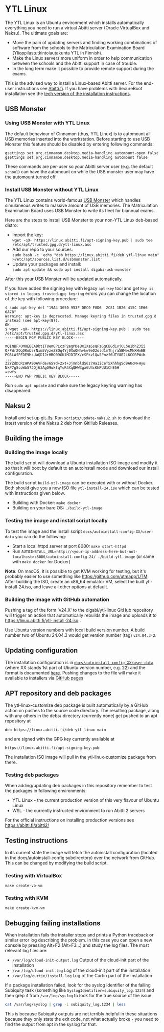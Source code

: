 # YTL Linux

The YTL Linux is an Ubuntu environment which installs automatically
everything you need to run a virtual Abitti server (Oracle VirtualBox and Naksu). The ultimate goals are:
 * Move the pain of updating servers and finding working combinations of software from the schools to the Matriculation Examination Board (Ylioppilastutkintolautakunta YTL in Finnish).
 * Make the Linux servers more uniform in order to help communication between the schools and the Abitti support in case of trouble.
 * In the long term make it possible to provide remote support during the exams.

This is the advised way to install a Linux-based Abitti server. For the end-user instructions see [Abitti.fi](https://www.abitti.fi/fi/ohjeet/koetilan-palvelin/).
If you have problems with SecureBoot installation see the [tech version of the installation instructions](INSTALL.md).

## USB Monster

### Using USB Monster with YTL Linux

The default behaviour of Cinnamon (thus, YTL Linux) is to automount all USB memories inserted into
the workstation. Before starting to use USB Monster this feature should be disabled by entering
following commands:

```
gsettings set org.cinnamon.desktop.media-handling automount-open false
gsettings set org.cinnamon.desktop.media-handling automount false
```

These commands are per-user so your Abitti server user (e.g. the default `school`) can have the automount
on while the USB monster user may have the automount turned off. 

### Install USB Monster without YTL Linux

The YTL Linux contains world-famous [USB Monster](https://github.com/digabi/usb-monster) which handles simulaneous writes
to massive amount of USB memories. The Matriculation Examination Board uses USB
Monster to write its fleet for biannual exams.

Here are the steps to install USB Monster to your non-YTL Linux deb-based distro:
 * Import the key: \
   `wget -qO- https://linux.abitti.fi/apt-signing-key.pub | sudo tee /etc/apt/trusted.gpg.d/ytl-linux.asc`
 * Add our repo to your sources: \
   `sudo bash -c 'echo "deb https://linux.abitti.fi/deb ytl-linux main" >/etc/apt/sources.list.d/usbmonster.list'`
 * Update your packages and install: \
   `sudo apt update && sudo apt install digabi-usb-monster`

After this your USB Monster will be updated automatically.

If you have added the signing key with legacy `apt-key` tool and get `Key is stored in legacy trusted.gpg keyring` errors
you can change the location of the key with following procedure:

```
$ sudo apt-key del "19A4 3050 953F DEC0 F0D6  2C81 1B26 415C 1E66 6A78"
Warning: apt-key is deprecated. Manage keyring files in trusted.gpg.d instead (see apt-key(8)).
OK
$ wget -qO- https://linux.abitti.fi/apt-signing-key.pub | sudo tee /etc/apt/trusted.gpg.d/ytl-linux.asc
-----BEGIN PGP PUBLIC KEY BLOCK-----

mQINBF/OM8EBEADbtIT8en8PLczP2egPDeBXIXaSsQFzGgCBGd1vjCLbe1bhZ3ii
O/FWr2QqORnbzrNim5VyzeZ8Qq4Yj0XoQNhvkw9eD2old1mThjra5BMesMNXHnEB
PG6LAfPFDE9hsUaQDIJrHRO09GKlMJDIFX/cSPkzlQw2Pnzf6UTY8E2L6CORPWih
...
ZZYZdDCRzHPA90AVFdev65Yd+2xt+JjmnbldS6z7HaIiCeT5XhhhgSd9AUoM+Hyu
NkP7g8coWb57JQj63AgO9ukfqYuR4XqQHW3ga6U4cKhPUU1ChE5H
=swfs
-----END PGP PUBLIC KEY BLOCK-----
```

Run `sudo apt update` and make sure the legacy keyring warning has disappeared.

## Naksu 2

Install and set up [git-lfs](https://git-lfs.com). Run `scripts/update-naksu2.sh` to download the latest version of the Naksu 2 deb from GitHub Releases.

## Building the image

### Building the image locally

The build script will download a Ubuntu installation ISO image and modify
it so that it will boot by default to an autoinstall mode and download
our install configuration.

The build script `build-ytl-image` can be executed with or without Docker. Both
should give you a new ISO file `ytl-install-24.iso` which can be tested with
instructions given below.

 * Building with Docker: `make docker`
 * Building on your bare OS: `./build-ytl-image`

### Testing the image and install script locally

To test the image and the install script `docs/autoinstall-config-XX/user-data`
you can do the following:

 * Start a local httpd server at port 8080: `make start-httpd`
 * Run `AUTOINSTALL_URL=http://<your-ip-address-here-but-not-localhost>:8080/autoinstall-config-24/ ./build-ytl-image` (or same with `make docker` for Docker)

**Note:** On macOS, it is possible to get KVM working for testing, but it's probably easier to use something like https://github.com/utmapp/UTM. After building the ISO, create an x86_64 emulator VM, select the built ytl-install-24.iso, and leave all other options at default.

### Building the image with GitHub automation

Pushing a tag of the form 'v24.X' to the digabi/ytl-linux GitHub
repository will trigger an action that automatically rebuilds the image
and uploads it to https://linux.abitti.fi/ytl-install-24.iso .

Use Ubuntu version numbers with local build version number. A build 
number two of Ubuntu 24.04.3 would get version number (tag) `v24.04.3-2`.

## Updating configuration

The installation configuration is in
[``docs/autoinstall-config-XX/user-data``](https://github.com/digabi/ytl-linux/blob/main/docs/autoinstall-config-XX/user-data)
(where XX stands 1st part of Ubuntu version number, e.g. 22)
and the format is documented
[here](https://ubuntu.com/server/docs/install/autoinstall-reference).
Pushing changes to the file will make
it available to installers via [GitHub
pages](https://digabi.github.io/ytl-linux/autoinstall-config/user-data)

## APT repository and deb packages

The ytl-linux-customize deb package is built automatically by a GitHub action
on pushes to the source code directory. The resulting package, along with any others
in the debs/ directory (currently none) get pushed to an apt repository at

`deb https://linux.abitti.fi/deb ytl-linux main`

and are signed with the GPG key currently available at

`https://linux.abitti.fi/apt-signing-key.pub`

The installation ISO image will pull in the ytl-linux-customize package from there.

### Testing deb packages

When adding/updating deb packages in this repository remember to test the
packages in following environments:
 * YTL Linux - the current production version of this very flavour of Ubuntu Linux
 * WSL - the currently instructed environment to run Abitti 2 servers

For the official instructions on installing production versions see
https://abitti.fi/abitti2/

## Testing instructions

In its current state the image will fetch the autoinstall configuration
(located in the docs/autoinstall-config subdirectory) over the network
from GitHub. This can be changed by modifying the build script.

### Testing with VirtualBox

`make create-vb-vm`

### Testing with KVM

`make create-kvm-vm`

## Debugging failing installations

When installation fails the installer stops and prints a Python traceback or similar
error log describing the problem. In this case you can open a new console by
pressing Alt+F2 (Alt+F3...) and study the log files. The most relevant log files
are:
 * `/var/log/cloud-init-output.log` Output of the cloud-init part of the installation
 * `/var/log/cloud-init.log` Log of the cloud-init part of the installation
 * `/var/log/curtin/install.log` Log of the Curtin part of the installation

If a package installation failed, look for the syslog identifier of the failing Subiquity task (something like `SyslogIdentifier=subiquity_log.1234`) and then grep it from `/var/log/syslog` to look for the true source of the issue:

```bash
cat /var/log/syslog | grep -i subiquity_log.1234 | less
```

This is because Subiquity outputs are not terribly helpful in these situations because they only state the exit code, not what actually broke - you need to find the output from apt in the syslog for that.
